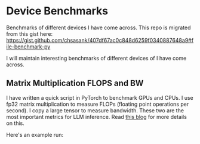 # Device Benchmarks

Benchmarks of different devices I have come across. This repo is migrated from this gist here: https://gist.github.com/chsasank/407df67ac0c848d6259f0340887648a9#file-benchmark-py

I will maintain interesting benchmarks of different devices of I have come across.

## Matrix Multiplication FLOPS and BW

I have written a quick script in PyTorch to benchmark GPUs and CPUs. I use fp32 matrix multiplication to measure FLOPs (floating point operations per second). I copy a large tensor to measure bandwidth. These two are the most important metrics for LLM inference. Read [this blog](https://chsasank.com/llm-system-design.html) for more details on this.


Here's an example run:

```

```
